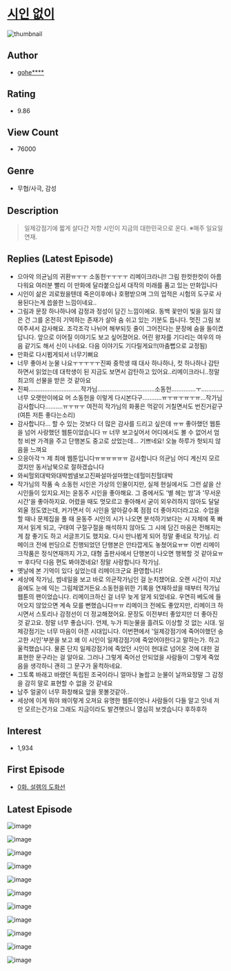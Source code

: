 # [시인 없이](https://comic.naver.com/bestChallenge/list?titleId=732979)
![thumbnail](https://image-comic.pstatic.net/user_contents_data/challenge_comic/2020/03/07/304660/thumbnail_202x1645f41d33a_4648_4bba_a798_943d909b77af_00005152.JPEG)

## Author
- [gohe****](https://comic.naver.com/artistTitle?id=304660)

## Rating
- 9.86

## View Count
- 76000

## Genre
- 무협/사극, 감성

## Description
> 일제강점기에 짧게 살다간 저항 시인이 지금의 대한민국으로 온다. ※매주 일요일 연재.

## Replies (Latest Episode)
- 으아악 의균님의 귀환ㅠㅜㅜ 소동헌ㅜㅜㅜㅜ 리메이크라니!! 그림 한컷한컷이 아름다워요 여러분 빨리 이 만화에 달라붙으십셔 대작의 미래를 품고 있는 만화입니다
- 시인이 삶은 괴로웠을텐데 죽은이후에나 호평받으며 그의 업적은 시험의 도구로 사용된다는게 씁쓸한 느낌이네요..
- 그림과 문장 하나하나에 감정과 정성이 담긴 느낌이에요. 동백 꽃만이 빛을 잃지 않은 건 그를 온전히 기억하는 존재가 살아 숨 쉬고 있는 기분도 듭니다. 멋진 그림 보여주셔서 감사해요. 조각조각 나뉘어 해부되듯 줄이 그어진다는 문장에 숨을 들이켰답니다. 앞으로 이어질 이야기도 보고 싶어졌어요. 어린 왕자를 기다리는 여우의 마음 같기도 해서 신이 나네요. 다음 이야기도 기다릴게요!!(마춤뻡으로 교정됨)
- 만화로 다시뵙게되서 너무기뻐요
- 너무 좋아서 눈물 나요ㅜㅜㅜㅜㅜ진짜 중학생 때 대사 하나하나, 컷 하나하나 감탄하면서 읽었는데 대학생이 된 지금도 보면서 감탄하고 있어요..리메이크라니..정말 최고의 선물을 받은 것 같아요
- 진짜..............................작가님.................................소동헌..............ㅜ.............너무 오랫만이에요 머 소동헌을 이렇게 다시본다구...........ㅠㅜㅠㅜㅠㅜㅠ...작가님 감사합니다..........ㅠㅜㅠㅜ 여전히 작가님의 화풍은 먹같이 거칠면서도 번진거같구 (여튼 저튼 좋다는소리)
- 감사합니다... 할 수 있는 것보다 더 많은 감사를 드리고 싶은데 ㅠㅠ 좋아했던 웹툰을 넘어 사랑했던 웹툰이었습니다 ㅠ 너무 보고싶어서 어디에서도 볼 수 없어서 엄청 비싼 가격을 주고 단행본도 중고로 샀었는데... 기쁘네요! 오늘 하루가 헛되지 않음을 느껴요
- 으응아각ㄱ 제 최애 웹툰입니다ㅠㅠㅠㅠㅠㅠ 감사합니다 의균님 어디 계신지 모르겠지만 동서남북으로 절하겠습니다
- 와씨헐외대박와대박썸넬보고진짜설마설마했는데헐미친헐대박
- 작가님의 작품 속 소동헌 시인은 가상의 인물이지만, 실제 현실에서도 그런 삶을 산 시인들이 있지요.저는 윤동주 시인을 좋아해요. 그 중에서도 '별 헤는 밤'과 '무서운 시간'을 좋아하지요. 어렸을 때도 멋모르고 좋아해서 굳이 외우려하지 않아도 달달 외울 정도였는데, 커가면서 이 시인을 알아갈수록 점점 더 좋아지더라고요. 수업을 할 때나 문제집을 풀 때 윤동주 시인의 시가 나오면 분석하기보다는 시 자체에 푹 빠져서 읽게 되고, 구태여 구절구절을 해석하지 않아도 그 시에 담긴 마음은 전해지는 게 참 좋기도 하고 서글프기도 했지요. 다시 만나뵙게 되어 정말 좋네요 작가님. 리메이크 전에 펀딩으로 진행되었던 단행본은 안타깝게도 놓쳤어요ㅠㅠ 이번 리메이크작품은 정식연재까지 가고, 대형 출판사에서 단행본이 나오면 행복할 것 같아요ㅠㅠ 후다닥 다음 편도 봐야겠네요! 정말 사랑합니다 작가님.
- 옛날에 본 기억이 있다 싶었는데 리메이크군요 환영합니다!
- 세상에 작가님, 썸네일을 보고 바로 의균작가님인 걸 눈치챘어요. 오랜 시간이 지났음에도 눈에 익는 그림체였거든요.소동헌을위한 기록을 연재하셨을 때부터 작가님 웹툰의 팬이었습니다. 리메이크하신 걸 너무 늦게 알게 되었네요. 우연히 베도에 들어오지 않았으면 계속 모를 뻔했습니다ㅠㅠ 리메이크 전에도 좋았지만, 리메이크 하시면서 스토리나 감정선이 더 정교해졌어요. 문장도 이전부터 좋았지만 더 좋아진 것 같고요. 정말 너무 좋습니다. 언제, 누가 피눈물을 흘려도 이상할 것 없는 시대. 일제강점기는 너무 마음이 아픈 시대입니다. 이번편에서 '일제강점기에 죽어야했던 숭고한 시인'부분을 보고 왜 이 시인이 일제강점기에 죽었어야한다고 말하는가. 하고 울컥했습니다. 물론 단지 일제강점기에 죽었던 시인이 현대로 넘어온 것에 대한 걸 표현한 문구라는 걸 알아요. 그러나 그렇게 죽어선 안되었을 사람들이 그렇게 죽었음을 생각하니 괜히 그 문구가 울컥하네요.
- 그토록 바래고 바랬던 독립된 조국이라니 얼마나 놀랍고 눈물이 날까요정말 그 감정을 감히 말로 표현할 수 없을 것 같네요
- 남주 얼굴이 너무 화창해요 앞을 못볼것같아..
- 세상에 이게 뭐야 왜이렇게 오져요 유명한 웹툰이엇나 사람들이 다들 알고 잇네 저만 모르는건가요 그래도 지금이라도 발견햇으니 열심히 보겟습니다 후하후하

## Interest
- 1,934

## First Episode
- [0화. 설렘의 도화선](https://comic.naver.com/bestChallenge/detail?titleId=732979&no=1)

## Latest Episode
![image](https://image-comic.pstatic.net/user_contents_data/challenge_comic/2020/02/01/304660/upload_7005129749243848244.jpeg)

![image](https://image-comic.pstatic.net/user_contents_data/challenge_comic/2020/02/01/304660/upload_4062583530120951350.jpeg)

![image](https://image-comic.pstatic.net/user_contents_data/challenge_comic/2020/02/01/304660/upload_3689909771847099185.jpeg)

![image](https://image-comic.pstatic.net/user_contents_data/challenge_comic/2020/02/04/304660/upload_3546924697111650617.jpeg)

![image](https://image-comic.pstatic.net/user_contents_data/challenge_comic/2020/02/01/304660/upload_7005404415825031270.jpeg)

![image](https://image-comic.pstatic.net/user_contents_data/challenge_comic/2020/02/01/304660/upload_7293915383032341048.jpeg)

![image](https://image-comic.pstatic.net/user_contents_data/challenge_comic/2020/02/01/304660/upload_4051376213168698681.jpeg)

![image](https://image-comic.pstatic.net/user_contents_data/challenge_comic/2020/02/01/304660/upload_7149805683216627553.jpeg)

![image](https://image-comic.pstatic.net/user_contents_data/challenge_comic/2020/02/01/304660/upload_3762870070049059890.jpeg)

![image](https://image-comic.pstatic.net/user_contents_data/challenge_comic/2020/02/01/304660/upload_7162466349123921250.jpeg)

![image](https://image-comic.pstatic.net/user_contents_data/challenge_comic/2020/02/01/304660/upload_3834307323924394083.jpeg)
